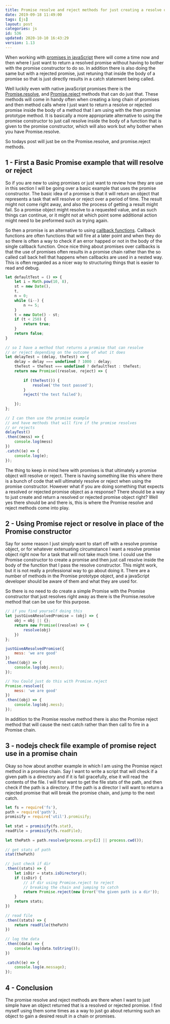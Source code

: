 ```yaml
---
title: Promise resolve and reject methods for just creating a resolve or rejected promise
date: 2019-09-18 11:49:00
tags: [js]
layout: post
categories: js
id: 536
updated: 2020-10-10 16:43:29
version: 1.13
---
```


When working with [promises in javaScript](https://developer.mozilla.org/en-US/docs/Web/JavaScript/Guide/Using_promises) there will come a time now and then where I just want to return a resolved promise without having to bother with the promise constructor to do so. In addition there is also doing the same but with a rejected promise, just retuning that inside the body of a promise so that is just directly results in a catch statement being called.

Well luckily even with native javaScript promises there is the [Promise.resolve](https://developer.mozilla.org/en-US/docs/Web/JavaScript/Reference/Global_Objects/Promise/resolve), and [Promise.reject](https://developer.mozilla.org/en-US/docs/Web/JavaScript/Reference/Global_Objects/Promise/reject) methods that can do just that. These methods will come in handy often when creating a long chain of promises and then method calls where I just want to return a resolve or rejected promise inside the body of a method that I am using with the then promise prototype method. It is basically a more appropriate alternative to using the promise constructor to just call resolve inside the body of a function that is given to the promise constructor, which will also work but why bother when you have Promise.resolve.

So todays post will just be on the Promise.resolve, and promise.reject methods.

<!-- more -->

## 1 - First a Basic Promise example that will resolve or reject

So if you are new to using promises or just want to review how they are use in this section I will be going over a basic example that uses the promise constructor. The basic idea of a promise is that it will return an object that represents a task that will resolve or reject over a period of time. The result might not come right away, and also the process of getting a result might fail. So a promise object might resolve to a requested value, and as such things can continue, or it might not at which point some additional action might need to be preformed such as trying again.

So then a promise is an alternative to using [callback functions](/2019/03/25/js-javascript-callback/). Callback functions are often functions that will fire at a later point and when they do so there is often a way to check if an error happed or not in the body of the single callback function. Once nice thing about promises over callbacks is that the use of promises often results in a promise chain rather than the so called call back hell that happens when callbacks are used in a nested way. This is often regarded as a nicer way to structuring things that is easier to read and debug.

```js
let defaultTest = () => {
    let i = Math.pow(10, 8),
    st = new Date(),
    t,
    n = 0;
    while (i--) {
        n += 5;
    }
    t = new Date() - st;
    if (t < 250) {
        return true;
    }
    return false;
}
 
// so I have a method that returns a promise that can resolve
// or reject depending on the outcome of what it does
let delayTest = (delay, theTest) => {
    delay = delay === undefined ? 1000 : delay;
    theTest = theTest === undefined ? defaultTest : theTest;
    return new Promise((resolve, reject) => {
 
        if (theTest()) {
            resolve('the test passed');
        }
        reject('the test failed');
 
    });
};
 
// I can then use the promise example
// and have methods that will fire if the promise resolves
// or rejects
delayTest()
.then((mess) => {
    console.log(mess)
})
.catch((e) => {
    console.log(e);
});
```

The thing to keep in mind here with promises is that ultimately a promise object will resolve or reject. There is having something like this where there is a bunch of code that will ultimately resolve or reject when using the promise constructor. However what if you are doing something that expects a resolved or rejected promise object as a response? There should be a way to just create and return a resolved or rejected promise object right? Well yes there should be and there is, this is where the Promise resolve and reject methods come into play.

## 2 - Using Promise reject or resolve in place of the Promise constructor

Say for some reason I just simply want to start off with a resolve promise object, or for whatever extenuating circumstance I want a resolve promise object right now for a task that will not take much time. I could use the Promise constructor to create a promise and then just call resolve inside the body of the function that I pass the resolve constructor. This might work, but it is not really a professional way to go about doing it. There are a number of methods in the Promise prototype object, and a javaScript developer should be aware of them and what they are used for.

So there is no need to do create a simple Promise with the Promise constructor that just resolves right away as there is the Promise.resolve method that can be use for this purpose.

```js
// if you find yourself doing this
let justGiveAResolvedPromise = (obj) => {
    obj = obj || {};
    return new Promise((resolve) => {
        resolve(obj)
    })
};

justGiveAResolvedPromise({
    mess: 'we are good'
})
.then((obj) => {
    console.log(obj.mess);
});

// You Could just do this with Promise.reject
Promise.resolve({
    mess: 'we are good'
})
.then((obj) => {
    console.log(obj.mess);
});
```

In addition to the Promise resolve method there is also the Promise reject method that will cause the next catch rather than then call to fire in a Promise chain.

## 3 - nodejs check file example of promise reject use in a promise chain

Okay so how about another example in which I am using the Promise reject method in a promise chain. Say I want to write a script that will check if a given path is a directory and if it is fail gracefully, else it will read the contents of the file. I will first want to get the file stats of the path, and then check if the path is a directory. If the path is a director I will want to return a rejected promise that will break the promise chain, and jump to the next catch.

```js
let fs = require('fs'),
path = require('path'),
promisify = require('util').promisify;
 
let stat = promisify(fs.stat),
readFile = promisify(fs.readFile);
 
let thePath = path.resolve(process.argv[2] || process.cwd());
 
// get stats of path
stat(thePath)
 
// just check if dir
.then((stats) => {
    let isDir = stats.isDirectory();
    if (isDir) {
        // if dir using Promise.reject to reject
        // breaking the chain and jumping to catch
        return Promise.reject(new Error('the given path is a dir'));
    }
    return stats;
})
 
// read file
.then((stats) => {
    return readFile(thePath)
})
 
// log the data
.then((data) => {
    console.log(data.toString());
})
 
.catch((e) => {
    console.log(e.message);
});
```

## 4 - Conclusion

The promise resolve and reject methods are there when I want to just simple have an object returned that is a resolved or rejected promise. I find myself using them some times as a way to just go about returning such an object to gain a desired result in a chain or promises. 